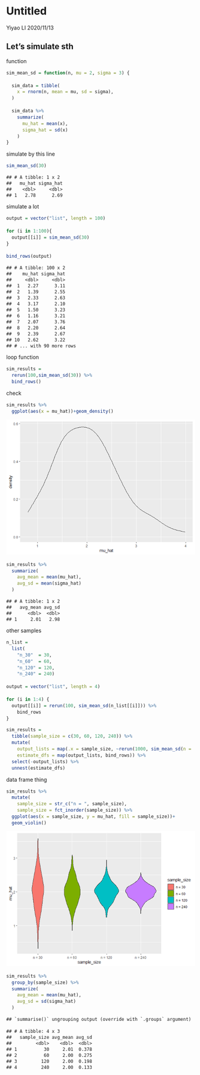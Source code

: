 Untitled
================
Yiyao LI
2020/11/13

## Let’s simulate sth

function

``` r
sim_mean_sd = function(n, mu = 2, sigma = 3) {
  
  sim_data = tibble(
    x = rnorm(n, mean = mu, sd = sigma),
  )
  
  sim_data %>% 
    summarize(
      mu_hat = mean(x),
      sigma_hat = sd(x)
    )
}
```

simulate by this line

``` r
sim_mean_sd(30)
```

    ## # A tibble: 1 x 2
    ##   mu_hat sigma_hat
    ##    <dbl>     <dbl>
    ## 1   2.78      2.69

simulate a lot

``` r
output = vector("list", length = 100)

for (i in 1:100){
  output[[i]] = sim_mean_sd(30)
}

bind_rows(output)
```

    ## # A tibble: 100 x 2
    ##    mu_hat sigma_hat
    ##     <dbl>     <dbl>
    ##  1   2.27      3.11
    ##  2   1.39      2.55
    ##  3   2.33      2.63
    ##  4   3.17      2.10
    ##  5   1.50      3.23
    ##  6   1.16      3.21
    ##  7   2.07      3.76
    ##  8   2.20      2.64
    ##  9   2.39      2.67
    ## 10   2.62      3.22
    ## # ... with 90 more rows

loop function

``` r
sim_results = 
  rerun(100,sim_mean_sd(30)) %>% 
  bind_rows()
```

check

``` r
sim_results %>% 
  ggplot(aes(x = mu_hat))+geom_density()
```

![](simulation_files/figure-gfm/unnamed-chunk-5-1.png)<!-- -->

``` r
sim_results %>% 
  summarize(
    avg_mean = mean(mu_hat),
    avg_sd = mean(sigma_hat)
  )
```

    ## # A tibble: 1 x 2
    ##   avg_mean avg_sd
    ##      <dbl>  <dbl>
    ## 1     2.01   2.98

other samples

``` r
n_list = 
  list(
    "n_30"  = 30, 
    "n_60"  = 60, 
    "n_120" = 120, 
    "n_240" = 240)

output = vector("list", length = 4)

for (i in 1:4) {
  output[[i]] = rerun(100, sim_mean_sd(n_list[[i]])) %>% 
    bind_rows
}
```

``` r
sim_results = 
  tibble(sample_size = c(30, 60, 120, 240)) %>% 
  mutate(
    output_lists = map(.x = sample_size, ~rerun(1000, sim_mean_sd(n = .x))),
    estimate_dfs = map(output_lists, bind_rows)) %>% 
  select(-output_lists) %>% 
  unnest(estimate_dfs)
```

data frame thing

``` r
sim_results %>% 
  mutate(
    sample_size = str_c("n = ", sample_size),
    sample_size = fct_inorder(sample_size)) %>% 
  ggplot(aes(x = sample_size, y = mu_hat, fill = sample_size))+
  geom_violin()
```

![](simulation_files/figure-gfm/unnamed-chunk-8-1.png)<!-- -->

``` r
sim_results %>% 
  group_by(sample_size) %>% 
  summarize(
    avg_mean = mean(mu_hat),
    avg_sd = sd(sigma_hat)
  )
```

    ## `summarise()` ungrouping output (override with `.groups` argument)

    ## # A tibble: 4 x 3
    ##   sample_size avg_mean avg_sd
    ##         <dbl>    <dbl>  <dbl>
    ## 1          30     2.01  0.378
    ## 2          60     2.00  0.275
    ## 3         120     2.00  0.198
    ## 4         240     2.00  0.133

